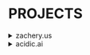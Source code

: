 # PROJECTS
<details>
  <summary>zachery.us</summary>

inside

</details>

<details>
  <summary>acidic.ai</summary>

inside

</details>

